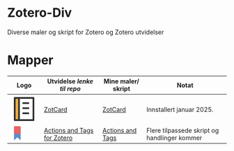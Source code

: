 # Zotero-Div
Diverse maler og skript for Zotero og Zotero utvidelser


# Mapper
| Logo | Utvidelse *lenke til repo* | Mine maler/ skript | Notat |
| --- | --- | --- | --- |
| <img src="https://raw.githubusercontent.com/018/zotcard/main/image/zotcard.png"> | [ZotCard](https://github.com/018/zotcard) | [ZotCard](ZotCard) | Innstallert januar 2025. |
| ![Zotero-Div](Actions-and-Tags/Actions-and-Tags-favicon.png) | [Actions and Tags for Zotero](https://github.com/windingwind/zotero-actions-tags/blob/master/README.md) | [Actions and Tags](Actions-and-Tags) | Flere tilpassede skript og handlinger kommer |
